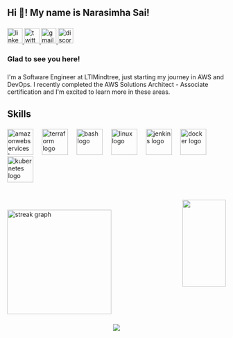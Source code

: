 <h2 align="left">Hi 👋! My name is Narasimha Sai!</h2>

###

<div align="left">
  <a href="https://www.linkedin.com/in/narasimhasai/" target="_blank">
    <img src="https://img.shields.io/static/v1?message=LinkedIn&logo=linkedin&label=&color=0077B5&logoColor=white&labelColor=&style=for-the-badge" height="35" alt="linkedin logo"  />
  </a>
  <a href="https://x.com/narasimhasai95" target="_blank">
    <img src="https://img.shields.io/static/v1?message=Twitter&logo=twitter&label=&color=1DA1F2&logoColor=white&labelColor=&style=for-the-badge" height="35" alt="twitter logo"  />
  </a>
  <a href="mailto:narasimhasai.nimmagadda@gmail.com" target="_blank">
    <img src="https://img.shields.io/static/v1?message=Gmail&logo=gmail&label=&color=D14836&logoColor=white&labelColor=&style=for-the-badge" height="35" alt="gmail logo"  />
  </a>
  <a href="https://discord.com/users/725665424313679883" target="_blank">
    <img src="https://img.shields.io/static/v1?message=Discord&logo=discord&label=&color=7289DA&logoColor=white&labelColor=&style=for-the-badge" height="35" alt="discord logo"  />
  </a>
</div>

###

<h3 align="left">Glad to see you here!</h3>

###

<p align="left">I'm a Software Engineer at LTIMindtree, just starting my journey in AWS and DevOps. I recently completed the AWS Solutions Architect - Associate certification and I'm excited to learn more in these areas.</p>

###

<h2 align="left">Skills</h2>

###

<div align="left">
  <img src="https://skillicons.dev/icons?i=aws" height="60" alt="amazonwebservices logo"  />
  <img width="12" />
  <img src="https://cdn.simpleicons.org/terraform/7B42BC" height="60" alt="terraform logo"  />
  <img width="12" />
  <img src="https://skillicons.dev/icons?i=bash" height="60" alt="bash logo"  />
  <img width="12" />
  <img src="https://skillicons.dev/icons?i=linux" height="60" alt="linux logo"  />
  <img width="12" />
  <img src="https://skillicons.dev/icons?i=jenkins" height="60" alt="jenkins logo"  />
  <img width="12" />
  <img src="https://skillicons.dev/icons?i=docker" height="60" alt="docker logo"  />
  <img width="12" />
  <img src="https://cdn.simpleicons.org/kubernetes/326CE5" height="60" alt="kubernetes logo"  />
</div>

###

<br clear="both">

<img align="right" height="200" width="100" src="https://user-images.githubusercontent.com/74038190/229223263-cf2e4b07-2615-4f87-9c38-e37600f8381a.gif"  />

###

<div align="left">
  <img src="https://streak-stats.demolab.com?user=iam-narasimhasai&locale=en&mode=daily&theme=gotham&hide_border=false&border_radius=5" height="240" alt="streak graph"  />
</div>

###

<div align="center">
  <img src="https://visitor-badge.laobi.icu/badge?page_id=iam-narasimhasai.iam-narasimhasai&left_color=darkcyan&right_color=springgreen"  />
</div>

###
